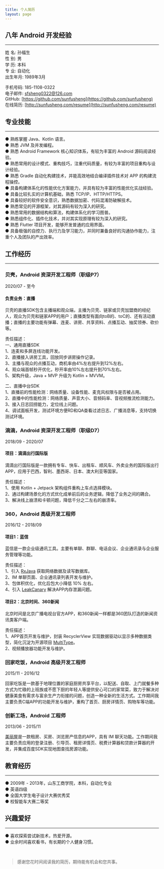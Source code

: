 ```yaml
---
title: 个人简历
layout: page
---
```



## 八年 Android 开发经验  
***

姓 名: 孙福生  
性 别: 男  
学 历: 本科  
专 业: 自动化  
出生年月: 1989年3月  

手机号码: 185-1108-0322  
电子邮件: sfsheng0322@126.com  
GitHub: [https://github.com/sunfusheng](https://github.com/sunfusheng)   
在线简历: [http://sunfusheng.com/resume](http://sunfusheng.com/resume)


## 专业技能  
***

● 熟练掌握 Java、Kotlin 语言。  
● 熟悉 JVM 及并发编程。  
● 熟悉 Android Framework 核心知识体系，有较为丰富的 Android 源码阅读经验。  
● 熟悉常用的设计模式、重构技巧，注重代码质量，有较为丰富的项目重构与设计经验。  
● 熟悉 Gradle 自动化构建技术，并能高效地结合编译插件技术对 APP 的构建流程操控。  
● 具备构建体系化的性能优化方案能力，并具有较为丰富的性能优化实战经验。  
● 具备比较扎实的计算机基础，熟悉 TCP/IP、HTTP/HTTPS。  
● 具备较好的软件安全意识，熟悉数据加密、代码混淆防破解技术。  
● 熟悉常见的开源框架，对其源码有较为深入的研究。  
● 熟悉常用的数据结构和算法，构建体系化的学习图普。  
● 熟悉组件化、插件化技术，并对其实现原理有较为深入的研究。   
● 熟悉 Flutter 项目开发，能够开发普通的应用界面。   
● 具备极强的自控力、执行力及学习能力，并同时兼备良好的沟通协作能力，注重个人及团队的产出效率。  


## 工作经历
***  

### 贝壳，Android 资深开发工程师（职级P7）

2020/07 - 至今

#### 负责业务：直播  
贝壳的直播SDK包含主播端和观众端，主播为贝壳、链家或贝壳加盟商的经纪人，观众为贝壳和链家APP的用户；直播类型有面向toB的、toC的、还有活动直播；直播的主要功能有弹幕、连麦、讲房、共享资料、点播互动、抽奖领券、砍价等。

责任描述：  
一、通用直播SDK  
1、连麦和多屏连线功能开发。  
2、直播接入讲房工具，回放同步讲房操作记录。  
3、主播与观众的点播互动，商机率由4%左右提升到12%左右。  
4、观众端首帧秒开优化，秒开率由10%左右提升到70%左右。  
5、架构升级，Java + MVP 升级为 Kotlin + MVVM。  

二、直播中台SDK  
1、直播前的性能检测：网络质量、设备性能、麦克风权限与是否被占用。  
2、直播中的性能检测：网络质量、声音大小、音频码率、音视频推流检测能力。  
3、接入日志回捞能力，定位线上问题。  
4、调试面板开发，测试环境方便RD和QA查看过滤日志、广播消息等，支持切换测试环境。  


### 滴滴，Android 资深开发工程师（职级D7）

2018/09 - 2020/07

#### 项目：滴滴出行国际版  
滴滴出行国际版是一款拥有专车、快车、出租车、顺风车、外卖业务的国际版出行APP，应用于巴西，智利、墨西哥、日本、澳大利亚等国家。

责任描述：  
1、使用 Kotlin + Jetpack 架构组件重构上车点选择模块。  
2、通过构建场景化的方式优化成单前后的业务逻辑，降低了业务之间的耦合。  
3、解决线上崩溃和卡顿问题，降低千分之二左右的崩溃率。  


### 360，Android 高级开发工程师

2016/12 - 2018/09

#### 项目1：蓝信  
蓝信是一款企业级通讯工具。主要有单聊、群聊、电话会议、企业通讯录与企业服务管理等功能。

责任描述：  
1、引入 [RxJava](https://github.com/ReactiveX/RxJava) 获取网络数据及读写数据库。  
2、IM 单聊页面、企业通讯录列表开发与维护。  
3、包体积优化，优化后包大小降低 10% 左右。  
4、引入 [LeakCanary](https://github.com/square/leakcanary) 解决APP内存泄漏问题。  

#### 项目2：北京时间、360新闻  
北京时间是北京广播电视台官方APP，和360新闻一样都是360团队打造的新闻资讯类客户端。

责任描述：   
1、APP首页开发与维护，封装 RecyclerView 实现数据驱动以显示多种数据类型，简化沉淀为开源项目 [MultiType](https://github.com/sunfusheng/MultiType)。  
2、视频播放器功能开发与维护。  


### 回家吃饭，Android 高级开发工程师

2015/11 - 2016/12
 
回家吃饭是一款基于地理位置的家庭厨房共享平台，以配送、自取、上门就餐多种方式为忙碌的上班族或不愿下厨的年轻人等提供安心可口的家常菜，致力于解决对健康美食有需求与富余生产力衔接的问题，创造一种全新的生活方式。工作期间我主要负责C端APP的功能开发与维护，重构了首页、厨房详情页、购物车等功能。


### 创新工场，Android 工程师

2013/06 - 2015/11

[美丽屋](http://bj.meiliwu.com/)是一款租房、买房、浏览房产信息的APP，具有 IM 聊天功能。工作期间我主要负责应用的登录注册、引导页、租房详情页、税费计算器和贷款计算器的开发，并集成百度SDK实现地图查找房源功能。


## 教育经历
***  

● 2009年 - 2013年，山东工商学院，本科，自动化专业   
● 英语四级  
● 全国大学生电子设计大赛优秀奖   
● 校智能车大赛二等奖     


## 兴趣爱好  
***  

● 喜欢探索尝试新技术，热爱开源。  
● 业余时间喜欢看书，有长期的个人健身习惯。  

<br/>

> 感谢您花时间阅读我的简历，期待能有机会和您共事。
